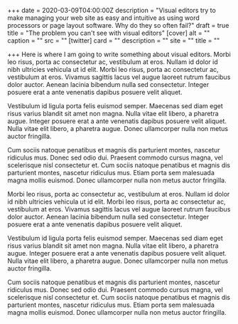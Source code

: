 +++
date = 2020-03-09T04:00:00Z
description = "Visual editors try to make managing your web site as easy and intuitive as using word processors or page layout software. Why do they so often fail?"
draft = true
title = "The problem you can't see with visual editors"
[cover]
alt = ""
caption = ""
src = ""
[twitter]
card = ""
description = ""
site = ""
title = ""

+++
Here is where I am going to write something about visual editors. Morbi leo risus, porta ac consectetur ac, vestibulum at eros. Nullam id dolor id nibh ultricies vehicula ut id elit. Morbi leo risus, porta ac consectetur ac, vestibulum at eros. Vivamus sagittis lacus vel augue laoreet rutrum faucibus dolor auctor. Aenean lacinia bibendum nulla sed consectetur. Integer posuere erat a ante venenatis dapibus posuere velit aliquet.

Vestibulum id ligula porta felis euismod semper. Maecenas sed diam eget risus varius blandit sit amet non magna. Nulla vitae elit libero, a pharetra augue. Integer posuere erat a ante venenatis dapibus posuere velit aliquet. Nulla vitae elit libero, a pharetra augue. Donec ullamcorper nulla non metus auctor fringilla.

Cum sociis natoque penatibus et magnis dis parturient montes, nascetur ridiculus mus. Donec sed odio dui. Praesent commodo cursus magna, vel scelerisque nisl consectetur et. Cum sociis natoque penatibus et magnis dis parturient montes, nascetur ridiculus mus. Etiam porta sem malesuada magna mollis euismod. Donec ullamcorper nulla non metus auctor fringilla.

Morbi leo risus, porta ac consectetur ac, vestibulum at eros. Nullam id dolor id nibh ultricies vehicula ut id elit. Morbi leo risus, porta ac consectetur ac, vestibulum at eros. Vivamus sagittis lacus vel augue laoreet rutrum faucibus dolor auctor. Aenean lacinia bibendum nulla sed consectetur. Integer posuere erat a ante venenatis dapibus posuere velit aliquet.

Vestibulum id ligula porta felis euismod semper. Maecenas sed diam eget risus varius blandit sit amet non magna. Nulla vitae elit libero, a pharetra augue. Integer posuere erat a ante venenatis dapibus posuere velit aliquet. Nulla vitae elit libero, a pharetra augue. Donec ullamcorper nulla non metus auctor fringilla.

Cum sociis natoque penatibus et magnis dis parturient montes, nascetur ridiculus mus. Donec sed odio dui. Praesent commodo cursus magna, vel scelerisque nisl consectetur et. Cum sociis natoque penatibus et magnis dis parturient montes, nascetur ridiculus mus. Etiam porta sem malesuada magna mollis euismod. Donec ullamcorper nulla non metus auctor fringilla.